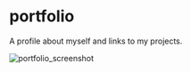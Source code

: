 # portfolio

A profile about myself and links to my projects. 

![portfolio_screenshot](https://user-images.githubusercontent.com/94560032/147772272-0bc5347d-bfdf-4628-abdc-019b2972b28e.png)

